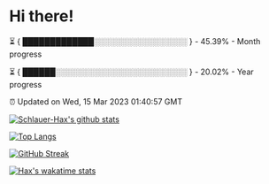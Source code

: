 # Hi there!

⏳ { █████████████░░░░░░░░░░░░░░░░░ } - 45.39% - Month progress

⏳ { ██████░░░░░░░░░░░░░░░░░░░░░░░░ } - 20.02% - Year progress

⏰ Updated on Wed, 15 Mar 2023 01:40:57 GMT


[![Schlauer-Hax's github stats](https://github-readme-stats.vercel.app/api?username=Schlauer-Hax&show_icons=true&theme=dark&count_private=true)](https://github.com/Schlauer-Hax)


[![Top Langs](https://github-readme-stats.vercel.app/api/top-langs/?username=Schlauer-Hax&layout=compact&theme=dark)](https://github.com/Schlauer-Hax?tab=repositories)

[![GitHub Streak](https://streak-stats.demolab.com?user=Schlauer-Hax&theme=dark)](https://git.io/streak-stats)

[![Hax's wakatime stats](https://github-readme-stats.vercel.app/api/wakatime?username=Hax&theme=dark)](https://wakatime.com/@Hax)

